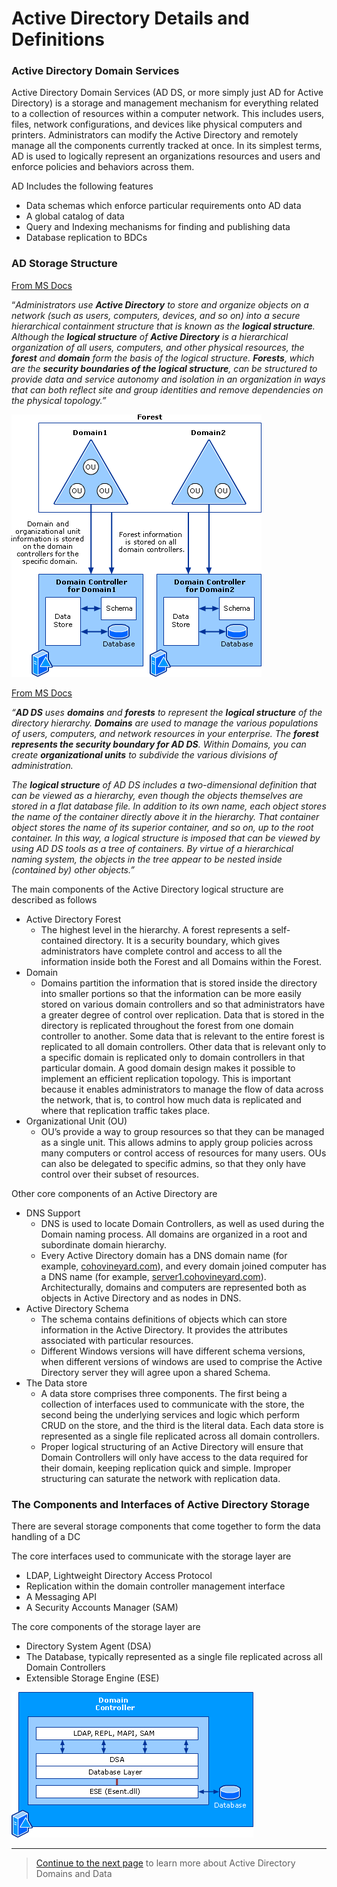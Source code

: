 # Active Directory Details and Definitions 

### Active Directory Domain Services

Active Directory Domain Services (AD DS, or more simply just AD for Active Directory) is a storage and management
mechanism for everything related to a collection of resources within a computer network. This includes users, files,
network configurations, and devices like physical computers and printers. Administrators can modify the Active Directory
and remotely manage all the components currently tracked at once. In its simplest terms, AD is used to logically
represent an organizations resources and users and enforce policies and behaviors across them.

AD Includes the following features

- Data schemas which enforce particular requirements onto AD data
- A global catalog of data
- Query and Indexing mechanisms for finding and publishing data
- Database replication to BDCs

### AD Storage Structure

[From MS Docs](https://learn.microsoft.com/en-us/previous-versions/windows/it-pro/windows-server-2003/cc759186(v=ws.10))

“*Administrators use **Active Directory** to store and organize objects on a network (such as users, computers,
devices, and so on) into a secure hierarchical containment structure that is known as the **logical structure**.
Although the **logical structure** of **Active Directory** is a hierarchical organization of all users, computers,
and other physical resources, the **forest** and **domain** form the basis of the logical structure. **Forests**,
which are the **security boundaries of the logical structure**, can be structured to provide data and service autonomy
and isolation in an organization in ways that can both reflect site and group identities and remove dependencies on the
physical topology.”*

![OU Stands for ‘Organizational Unit’](../media/Untitled.png)


[From MS Docs](https://learn.microsoft.com/en-us/previous-versions/windows/it-pro/windows-server-2003/cc780036(v=ws.10)#structure-and-storage-technologies)

*“**AD DS** uses **domains** and **forests** to represent the **logical structure** of the directory hierarchy.
**Domains** are used to manage the various populations of users, computers, and network resources in your enterprise.
The **forest represents the security boundary for AD DS**. Within Domains, you can create **organizational units** to
subdivide the various divisions of administration.*

*The **logical structure** of AD DS includes a two-dimensional definition that can be viewed as a hierarchy, even though
the objects themselves are stored in a flat database file. In addition to its own name, each object stores the name of
the container directly above it in the hierarchy. That container object stores the name of its superior container,
and so on, up to the root container. In this way, a logical structure is imposed that can be viewed by using AD DS tools
as a tree of containers. By virtue of a hierarchical naming system, the objects in the tree appear to be nested inside
(contained by) other objects.”*

The main components of the Active Directory logical structure are described as follows

- Active Directory Forest
    - The highest level in the hierarchy. A forest represents a self-contained directory. It is a security boundary, 
    which gives administrators have complete control and access to all the information inside both the Forest and all
    Domains within the Forest.
- Domain
    - Domains partition the information that is stored inside the directory into smaller portions so that the
  information can be more easily stored on various domain controllers and so that administrators have a greater
  degree of control over replication. Data that is stored in the directory is replicated throughout the forest from
  one domain controller to another. Some data that is relevant to the entire forest is replicated to all domain
  controllers. Other data that is relevant only to a specific domain is replicated only to domain controllers in
  that particular domain. A good domain design makes it possible to implement an efficient replication topology.
  This is important because it enables administrators to manage the flow of data across the network, that is, to
  control how much data is replicated and where that replication traffic takes place.
- Organizational Unit (OU)
    - OU’s provide a way to group resources so that they can be managed as a single unit. This allows admins to apply
group policies across many computers or control access of resources for many users. OUs can also be delegated to 
specific admins, so that they only have control over their subset of resources.

Other core components of an Active Directory are

- DNS Support
    - DNS is used to locate Domain Controllers, as well as used during the Domain naming process. All domains are 
     organized in a root and subordinate domain hierarchy.
    - Every Active Directory domain has a DNS domain name (for example, [cohovineyard.com](http://cohovineyard.com/)),
      and every domain joined computer has a DNS name (for example, 
      [server1.cohovineyard.com](http://server1.cohovineyard.com/)). Architecturally, domains and computers are
      represented both as objects in Active Directory and as nodes in DNS.
- Active Directory Schema
    - The schema contains definitions of objects which can store information in the Active Directory. It provides the 
      attributes associated with particular resources.
    - Different Windows versions will have different schema versions, when different versions of windows are used to 
      comprise the Active Directory server they will agree upon a shared Schema.
- The Data store
    - A data store comprises three components. The first being a collection of interfaces used to communicate with the
      store, the second being the underlying services and logic which perform CRUD on the store, and the third is the
      literal data. Each data store is represented as a single file replicated across all domain controllers.
    - Proper logical structuring of an Active Directory will ensure that Domain Controllers will only have access to the
      data required for their domain, keeping replication quick and simple. Improper structuring can saturate the
      network with replication data.

### The Components and Interfaces of Active Directory Storage

There are several storage components that come together to form the data handling of a DC

The core interfaces used to communicate with the storage layer are

- LDAP, Lightweight Directory Access Protocol
- Replication within the domain controller management interface
- A Messaging API
- A Security Accounts Manager (SAM)

The core components of the storage layer are

- Directory System Agent (DSA)
- The Database, typically represented as a single file replicated across all Domain Controllers
- Extensible Storage Engine (ESE)

![Data Store Architecture](../media/Untitled%201.png)

---

> [Continue to the next page](02-active-directory-domains-data-accounts-and-controllers.md) to learn more about Active Directory Domains and Data